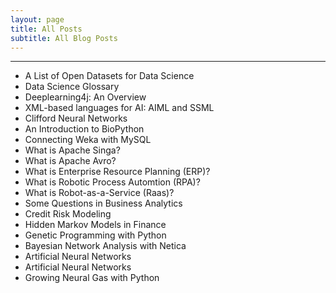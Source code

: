 ```yaml
---
layout: page
title: All Posts
subtitle: All Blog Posts
---
```


---

- A List of Open Datasets for Data Science
- Data Science Glossary
- Deeplearning4j: An Overview
- XML-based languages for AI: AIML and SSML
- Clifford Neural Networks
- An Introduction to BioPython
- Connecting Weka with MySQL
- What is Apache Singa?
- What is Apache Avro?
- What is Enterprise Resource Planning (ERP)?
- What is Robotic Process Automtion (RPA)?
- What is Robot-as-a-Service (Raas)?
- Some Questions in Business Analytics
- Credit Risk Modeling
- Hidden Markov Models in Finance
- Genetic Programming with Python
- Bayesian Network Analysis with Netica
- Artificial Neural Networks
- Artificial Neural Networks
- Growing Neural Gas with Python
